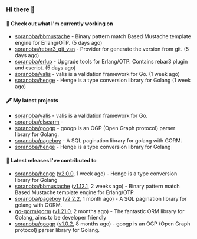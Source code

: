 ### Hi there 👋

#### 👷  Check out what I'm currently working on

- [soranoba/bbmustache](https://github.com/soranoba/bbmustache) - Binary pattern match Based Mustache template engine for Erlang/OTP. (5 days ago)
- [soranoba/rebar3_git_vsn](https://github.com/soranoba/rebar3_git_vsn) - Provider for generate the version from git. (5 days ago)
- [soranoba/erlup](https://github.com/soranoba/erlup) - Upgrade tools for Erlang/OTP. Contains rebar3 plugin and escript. (5 days ago)
- [soranoba/valis](https://github.com/soranoba/valis) - valis is a validation framework for Go. (1 week ago)
- [soranoba/henge](https://github.com/soranoba/henge) - Henge is a type conversion library for Golang (1 week ago)

#### 🖋️  My latest projects

- [soranoba/valis](https://github.com/soranoba/valis) - valis is a validation framework for Go.
- [soranoba/elsearm](https://github.com/soranoba/elsearm) - 
- [soranoba/googp](https://github.com/soranoba/googp) - googp is an OGP (Open Graph protocol) parser library for Golang.
- [soranoba/pageboy](https://github.com/soranoba/pageboy) - A SQL pagination library for golang with GORM.
- [soranoba/henge](https://github.com/soranoba/henge) - Henge is a type conversion library for Golang

#### 🚀  Latest releases I've contributed to

- [soranoba/henge](https://github.com/soranoba/henge) ([v2.0.0](https://github.com/soranoba/henge/releases/tag/v2.0.0), 1 week ago) - Henge is a type conversion library for Golang
- [soranoba/bbmustache](https://github.com/soranoba/bbmustache) ([v1.12.1](https://github.com/soranoba/bbmustache/releases/tag/v1.12.1), 2 weeks ago) - Binary pattern match Based Mustache template engine for Erlang/OTP.
- [soranoba/pageboy](https://github.com/soranoba/pageboy) ([v2.2.2](https://github.com/soranoba/pageboy/releases/tag/v2.2.2), 1 month ago) - A SQL pagination library for golang with GORM.
- [go-gorm/gorm](https://github.com/go-gorm/gorm) ([v1.21.0](https://github.com/go-gorm/gorm/releases/tag/v1.21.0), 2 months ago) - The fantastic ORM library for Golang, aims to be developer friendly
- [soranoba/googp](https://github.com/soranoba/googp) ([v1.0.2](https://github.com/soranoba/googp/releases/tag/v1.0.2), 8 months ago) - googp is an OGP (Open Graph protocol) parser library for Golang.
